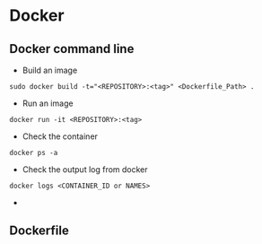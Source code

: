 # Docker

## Docker command line

* Build an image
```
sudo docker build -t="<REPOSITORY>:<tag>" <Dockerfile_Path> .
```

* Run an image
```
docker run -it <REPOSITORY>:<tag>
```

* Check the container
```
docker ps -a
```

* Check the output log from docker
```
docker logs <CONTAINER_ID or NAMES>
```

* 

## Dockerfile

